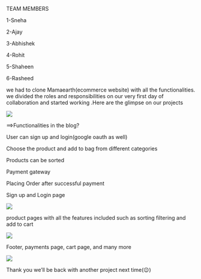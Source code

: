 TEAM MEMBERS

1-Sneha

2-Ajay

3-Abhishek

4-Rohit

5-Shaheen

6-Rasheed


we had to clone Mamaearth(ecommerce website) with all the functionalities. we divided the roles and responsibilities on our very first day of collaboration and started working .Here are the glimpse on our projects

<img src="https://miro.medium.com/max/700/1*pXCJ1X44HBG1CUQC-Zp-Lg.png">

==>Functionalities in the blog?

User can sign up and login(google oauth as well)

Choose the product and add to bag from different categories

Products can be sorted

Payment gateway

Placing Order after successful payment

Sign up and Login page

<img src="https://miro.medium.com/max/700/1*F_UKWxRlUzBzZYFnoIHkpg.png">

product pages with all the features included such as sorting filtering and add to cart

<img src="https://miro.medium.com/max/700/1*MwpYyX-E2HOm3y1g_7Whnw.png">

Footer, payments page, cart page, and many more

<img src="https://miro.medium.com/max/700/1*TSHQ4uQErAe10gMDu3lxmw.png">

Thank you we’ll be back with another project next time(😉)
